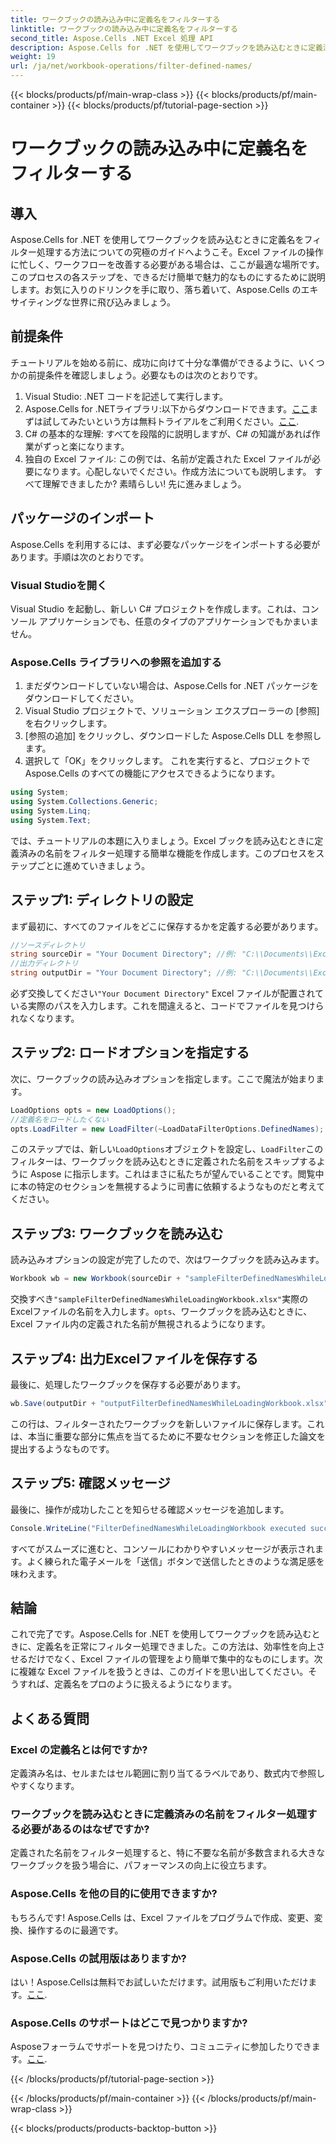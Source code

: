 ```yaml
---
title: ワークブックの読み込み中に定義名をフィルターする
linktitle: ワークブックの読み込み中に定義名をフィルターする
second_title: Aspose.Cells .NET Excel 処理 API
description: Aspose.Cells for .NET を使用してワークブックを読み込むときに定義済みの名前をフィルター処理する方法を説明します。Excel の処理を改善するためのステップ バイ ステップ ガイドです。
weight: 19
url: /ja/net/workbook-operations/filter-defined-names/
---
```


{{< blocks/products/pf/main-wrap-class >}}
{{< blocks/products/pf/main-container >}}
{{< blocks/products/pf/tutorial-page-section >}}

# ワークブックの読み込み中に定義名をフィルターする

## 導入
Aspose.Cells for .NET を使用してワークブックを読み込むときに定義名をフィルター処理する方法についての究極のガイドへようこそ。Excel ファイルの操作に忙しく、ワークフローを改善する必要がある場合は、ここが最適な場所です。このプロセスの各ステップを、できるだけ簡単で魅力的なものにするために説明します。お気に入りのドリンクを手に取り、落ち着いて、Aspose.Cells のエキサイティングな世界に飛び込みましょう。
## 前提条件
チュートリアルを始める前に、成功に向けて十分な準備ができるように、いくつかの前提条件を確認しましょう。必要なものは次のとおりです。
1. Visual Studio: .NET コードを記述して実行します。
2.  Aspose.Cells for .NETライブラリ:以下からダウンロードできます。[ここ](https://releases.aspose.com/cells/net/)まずは試してみたいという方は無料トライアルをご利用ください。[ここ](https://releases.aspose.com/).
3. C# の基本的な理解: すべてを段階的に説明しますが、C# の知識があれば作業がずっと楽になります。
4. 独自の Excel ファイル: この例では、名前が定義された Excel ファイルが必要になります。心配しないでください。作成方法についても説明します。
すべて理解できましたか? 素晴らしい! 先に進みましょう。
## パッケージのインポート
Aspose.Cells を利用するには、まず必要なパッケージをインポートする必要があります。手順は次のとおりです。
### Visual Studioを開く
Visual Studio を起動し、新しい C# プロジェクトを作成します。これは、コンソール アプリケーションでも、任意のタイプのアプリケーションでもかまいません。
### Aspose.Cells ライブラリへの参照を追加する
1. まだダウンロードしていない場合は、Aspose.Cells for .NET パッケージをダウンロードしてください。
2. Visual Studio プロジェクトで、ソリューション エクスプローラーの [参照] を右クリックします。
3. [参照の追加] をクリックし、ダウンロードした Aspose.Cells DLL を参照します。
4. 選択して「OK」をクリックします。
これを実行すると、プロジェクトで Aspose.Cells のすべての機能にアクセスできるようになります。
```csharp
using System;
using System.Collections.Generic;
using System.Linq;
using System.Text;
```
では、チュートリアルの本題に入りましょう。Excel ブックを読み込むときに定義済みの名前をフィルター処理する簡単な機能を作成します。このプロセスをステップごとに進めていきましょう。
## ステップ1: ディレクトリの設定
まず最初に、すべてのファイルをどこに保存するかを定義する必要があります。
```csharp
//ソースディレクトリ
string sourceDir = "Your Document Directory"; //例: "C:\\Documents\\ExcelFiles\\"
//出力ディレクトリ
string outputDir = "Your Document Directory"; //例: "C:\\Documents\\ExcelFiles\\Output\\"
```
必ず交換してください`"Your Document Directory"` Excel ファイルが配置されている実際のパスを入力します。これを間違えると、コードでファイルを見つけられなくなります。
## ステップ2: ロードオプションを指定する
次に、ワークブックの読み込みオプションを指定します。ここで魔法が始まります。
```csharp
LoadOptions opts = new LoadOptions();
//定義名をロードしたくない
opts.LoadFilter = new LoadFilter(~LoadDataFilterOptions.DefinedNames);
```
このステップでは、新しい`LoadOptions`オブジェクトを設定し、`LoadFilter`このフィルターは、ワークブックを読み込むときに定義された名前をスキップするように Aspose に指示します。これはまさに私たちが望んでいることです。閲覧中に本の特定のセクションを無視するように司書に依頼するようなものだと考えてください。
## ステップ3: ワークブックを読み込む
読み込みオプションの設定が完了したので、次はワークブックを読み込みます。
```csharp
Workbook wb = new Workbook(sourceDir + "sampleFilterDefinedNamesWhileLoadingWorkbook.xlsx", opts);
```
交換すべき`"sampleFilterDefinedNamesWhileLoadingWorkbook.xlsx"`実際のExcelファイルの名前を入力します。`opts`、ワークブックを読み込むときに、Excel ファイル内の定義された名前が無視されるようになります。
## ステップ4: 出力Excelファイルを保存する
最後に、処理したワークブックを保存する必要があります。
```csharp
wb.Save(outputDir + "outputFilterDefinedNamesWhileLoadingWorkbook.xlsx");
```
この行は、フィルターされたワークブックを新しいファイルに保存します。これは、本当に重要な部分に焦点を当てるために不要なセクションを修正した論文を提出するようなものです。
## ステップ5: 確認メッセージ
最後に、操作が成功したことを知らせる確認メッセージを追加します。
```csharp
Console.WriteLine("FilterDefinedNamesWhileLoadingWorkbook executed successfully.");
```
すべてがスムーズに進むと、コンソールにわかりやすいメッセージが表示されます。よく練られた電子メールを「送信」ボタンで送信したときのような満足感を味わえます。
## 結論
これで完了です。Aspose.Cells for .NET を使用してワークブックを読み込むときに、定義名を正常にフィルター処理できました。この方法は、効率性を向上させるだけでなく、Excel ファイルの管理をより簡単で集中的なものにします。次に複雑な Excel ファイルを扱うときは、このガイドを思い出してください。そうすれば、定義名をプロのように扱えるようになります。
## よくある質問
### Excel の定義名とは何ですか?  
定義済み名は、セルまたはセル範囲に割り当てるラベルであり、数式内で参照しやすくなります。
### ワークブックを読み込むときに定義済みの名前をフィルター処理する必要があるのはなぜですか?  
定義された名前をフィルター処理すると、特に不要な名前が多数含まれる大きなワークブックを扱う場合に、パフォーマンスの向上に役立ちます。
### Aspose.Cells を他の目的に使用できますか?  
もちろんです! Aspose.Cells は、Excel ファイルをプログラムで作成、変更、変換、操作するのに最適です。
### Aspose.Cells の試用版はありますか?  
はい！Aspose.Cellsは無料でお試しいただけます。試用版もご利用いただけます。[ここ](https://releases.aspose.com/).
### Aspose.Cells のサポートはどこで見つかりますか?  
Asposeフォーラムでサポートを見つけたり、コミュニティに参加したりできます。[ここ](https://forum.aspose.com/c/cells/9).

{{< /blocks/products/pf/tutorial-page-section >}}

{{< /blocks/products/pf/main-container >}}
{{< /blocks/products/pf/main-wrap-class >}}

{{< blocks/products/products-backtop-button >}}
